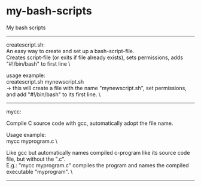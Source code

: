 # my-bash-scripts
My bash scripts

-----------------------------

createscript.sh: \
An easy way to create and set up a bash-script-file. \
Creates script-file (or exits if file already exists), sets permissions, adds "#!/bin/bash" to first line \

usage example: \
createscript.sh mynewscript.sh \
-> this will create a file with the name "mynewscript.sh", set permissions, and add "#!/bin/bash" to its first line.  \

-----------------------------

mycc: 

Compile C source code with gcc, automatically adopt the file name. 

Usage example: \
mycc myprogram.c \

Like gcc but automatically names compiled c-program like its source code file, but without the ".c". \
E.g.: "mycc myprogram.c" compiles the program and names the compiled executable "myprogram". \

----------------------------

